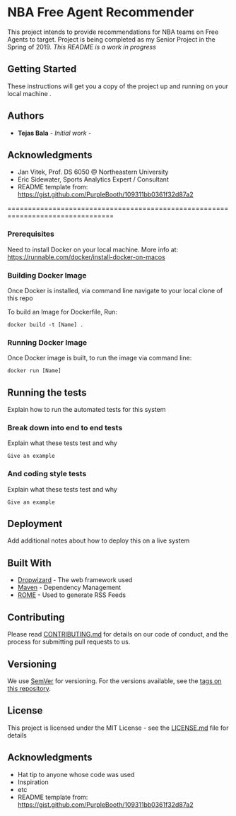 # NBA Free Agent Recommender

This project intends to provide recommendations for NBA teams on Free Agents to target. Project is being completed as my Senior Project in the Spring of 2019. *This README is a work in progress*

## Getting Started

These instructions will get you a copy of the project up and running on your local machine .

## Authors

* **Tejas Bala** - *Initial work* -


## Acknowledgments

* Jan Vitek, Prof. DS 6050 @ Northeastern University
* Eric Sidewater, Sports Analytics Expert / Consultant
* README template from: https://gist.github.com/PurpleBooth/109311bb0361f32d87a2


================================================================================



### Prerequisites

Need to install Docker on your local machine. More info at: https://runnable.com/docker/install-docker-on-macos


### Building Docker Image

Once Docker is installed, via command line navigate to your local clone of this repo

To build an Image for Dockerfile, Run:

```
docker build -t [Name] .
```


### Running Docker Image

Once Docker image is built, to run the image via command line:

```
docker run [Name]
```



## Running the tests

Explain how to run the automated tests for this system

### Break down into end to end tests

Explain what these tests test and why

```
Give an example
```

### And coding style tests

Explain what these tests test and why

```
Give an example
```

## Deployment

Add additional notes about how to deploy this on a live system

## Built With

* [Dropwizard](http://www.dropwizard.io/1.0.2/docs/) - The web framework used
* [Maven](https://maven.apache.org/) - Dependency Management
* [ROME](https://rometools.github.io/rome/) - Used to generate RSS Feeds

## Contributing

Please read [CONTRIBUTING.md](https://gist.github.com/PurpleBooth/b24679402957c63ec426) for details on our code of conduct, and the process for submitting pull requests to us.

## Versioning

We use [SemVer](http://semver.org/) for versioning. For the versions available, see the [tags on this repository](https://github.com/your/project/tags).


## License

This project is licensed under the MIT License - see the [LICENSE.md](LICENSE.md) file for details

## Acknowledgments

* Hat tip to anyone whose code was used
* Inspiration
* etc
* README template from: https://gist.github.com/PurpleBooth/109311bb0361f32d87a2
